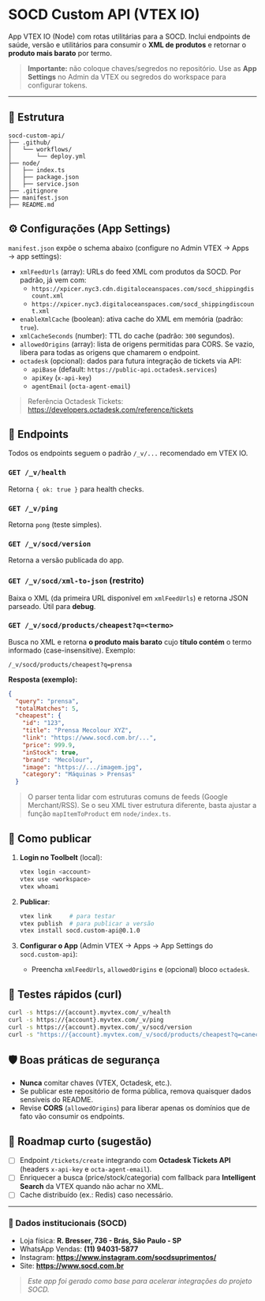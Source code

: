 # SOCD Custom API (VTEX IO)

App VTEX IO (Node) com rotas utilitárias para a SOCD. Inclui endpoints de saúde, versão e utilitários para consumir o **XML de produtos** e retornar o **produto mais barato** por termo.

> **Importante:** não coloque chaves/segredos no repositório. Use as **App Settings** no Admin da VTEX ou segredos do workspace para configurar tokens.

---

## 📁 Estrutura

```
socd-custom-api/
├── .github/
│   └── workflows/
│       └── deploy.yml
├── node/
│   ├── index.ts
│   ├── package.json
│   ├── service.json
├── .gitignore
├── manifest.json
├── README.md
```

## ⚙️ Configurações (App Settings)

`manifest.json` expõe o schema abaixo (configure no Admin VTEX → Apps → app settings):

- `xmlFeedUrls` (array): URLs do feed XML com produtos da SOCD. Por padrão, já vem com:
  - `https://xpicer.nyc3.cdn.digitaloceanspaces.com/socd_shippingdiscount.xml`
  - `https://xpicer.nyc3.digitaloceanspaces.com/socd_shippingdiscount.xml`
- `enableXmlCache` (boolean): ativa cache do XML em memória (padrão: `true`).
- `xmlCacheSeconds` (number): TTL do cache (padrão: `300` segundos).
- `allowedOrigins` (array): lista de origens permitidas para CORS. Se vazio, libera para todas as origens que chamarem o endpoint.
- `octadesk` (opcional): dados para futura integração de tickets via API:
  - `apiBase` (default: `https://public-api.octadesk.services`)
  - `apiKey` (`x-api-key`)
  - `agentEmail` (`octa-agent-email`)

> Referência Octadesk Tickets: https://developers.octadesk.com/reference/tickets

## 🔌 Endpoints

Todos os endpoints seguem o padrão `/_v/...` recomendado em VTEX IO.

### `GET /_v/health`
Retorna `{ ok: true }` para health checks.

### `GET /_v/ping`
Retorna `pong` (teste simples).

### `GET /_v/socd/version`
Retorna a versão publicada do app.

### `GET /_v/socd/xml-to-json` (restrito)
Baixa o XML (da primeira URL disponível em `xmlFeedUrls`) e retorna JSON parseado. Útil para **debug**.

### `GET /_v/socd/products/cheapest?q=<termo>`
Busca no XML e retorna **o produto mais barato** cujo **título contém** o termo informado (case-insensitive).
Exemplo:
```
/_v/socd/products/cheapest?q=prensa
```
**Resposta (exemplo):**
```json
{
  "query": "prensa",
  "totalMatches": 5,
  "cheapest": {
    "id": "123",
    "title": "Prensa Mecolour XYZ",
    "link": "https://www.socd.com.br/...",
    "price": 999.9,
    "inStock": true,
    "brand": "Mecolour",
    "image": "https://.../imagem.jpg",
    "category": "Máquinas > Prensas"
  }
```

> O parser tenta lidar com estruturas comuns de feeds (Google Merchant/RSS). Se o seu XML tiver estrutura diferente, basta ajustar a função `mapItemToProduct` em `node/index.ts`.

## 🚀 Como publicar

1. **Login no Toolbelt** (local):
   ```bash
   vtex login <account>
   vtex use <workspace>
   vtex whoami
   ```

2. **Publicar**:
   ```bash
   vtex link     # para testar
   vtex publish  # para publicar a versão
   vtex install socd.custom-api@0.1.0
   ```

3. **Configurar o App** (Admin VTEX → Apps → App Settings do `socd.custom-api`):
   - Preencha `xmlFeedUrls`, `allowedOrigins` e (opcional) bloco `octadesk`.

## 🧪 Testes rápidos (curl)

```bash
curl -s https://{account}.myvtex.com/_v/health
curl -s https://{account}.myvtex.com/_v/ping
curl -s https://{account}.myvtex.com/_v/socd/version
curl -s "https://{account}.myvtex.com/_v/socd/products/cheapest?q=caneca"
```

## 🛡️ Boas práticas de segurança

- **Nunca** comitar chaves (VTEX, Octadesk, etc.).
- Se publicar este repositório de forma pública, remova quaisquer dados sensíveis do README.
- Revise **CORS** (`allowedOrigins`) para liberar apenas os domínios que de fato vão consumir os endpoints.

## 🧭 Roadmap curto (sugestão)

- [ ] Endpoint `/tickets/create` integrando com **Octadesk Tickets API** (headers `x-api-key` e `octa-agent-email`).
- [ ] Enriquecer a busca (price/stock/categoria) com fallback para **Intelligent Search** da VTEX quando não achar no XML.
- [ ] Cache distribuído (ex.: Redis) caso necessário.

---

### 📍 Dados institucionais (SOCD)

- Loja física: **R. Bresser, 736 - Brás, São Paulo - SP**
- WhatsApp Vendas: **(11) 94031-5877**
- Instagram: **https://www.instagram.com/socdsuprimentos/**
- Site: **https://www.socd.com.br**

> *Este app foi gerado como base para acelerar integrações do projeto SOCD.*